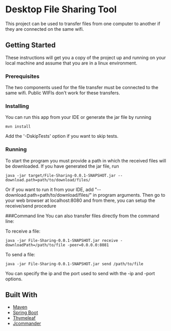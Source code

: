 # Desktop File Sharing Tool

This project can be used to transfer files from one computer to another if they are connected on the same wifi.


## Getting Started

These instructions will get you a copy of the project up and running on your local machine and assume that you are in a linux environment.


### Prerequisites

The two components used for the file transfer must be connected to the same wifi. Public WIFIs don't work for these transfers.


### Installing
You can run this app from your IDE or generate the jar file by running
```
mvn install
```
Add the '-DskipTests' option if you want to skip tests.

### Running
To start the program you must provide a path in which the received files will be downloaded. If you have generated the jar file, run
```
java -jar target/File-Sharing-0.0.1-SNAPSHOT.jar --download.path=path/to/download/files/
```
Or if you want to run it from your IDE, add "--download.path=path/to/download/files/" in program arguments. Then go to your web browser at localhost:8080 and from there, you can setup the receive/send procedure

###Command line
You can also transfer files directly from the command line:

To receive a file:
```
java -jar File-Sharing-0.0.1-SNAPSHOT.jar receive -downloadPath=/path/to/file -peer=0.0.0.0:8081
```
To send a file:
```
java -jar File-Sharing-0.0.1-SNAPSHOT.jar send /path/to/file
```

You can specify the ip and the port used to send with the -ip and -port options.

## Built With

* [Maven](https://maven.apache.org/)
* [Spring Boot](https://projects.spring.io/spring-boot/)
* [Thymeleaf](https://www.thymeleaf.org/)
* [Jcommander](http://jcommander.org/)
